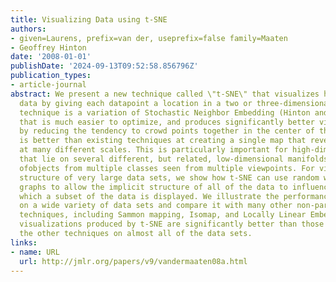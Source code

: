 ```yaml
---
title: Visualizing Data using t-SNE
authors:
- given=Laurens, prefix=van der, useprefix=false family=Maaten
- Geoffrey Hinton
date: '2008-01-01'
publishDate: '2024-09-13T09:52:58.856796Z'
publication_types:
- article-journal
abstract: We present a new technique called \"t-SNE\" that visualizes high-dimensional
  data by giving each datapoint a location in a two or three-dimensional map. The
  technique is a variation of Stochastic Neighbor Embedding (Hinton and Roweis, 2002)
  that is much easier to optimize, and produces significantly better visualizations
  by reducing the tendency to crowd points together in the center of the map. t-SNE
  is better than existing techniques at creating a single map that reveals structure
  at many different scales. This is particularly important for high-dimensional data
  that lie on several different, but related, low-dimensional manifolds, such as images
  ofobjects from multiple classes seen from multiple viewpoints. For visualizing the
  structure of very large data sets, we show how t-SNE can use random walks on neighborhood
  graphs to allow the implicit structure of all of the data to influence the way in
  which a subset of the data is displayed. We illustrate the performance of t-SNE
  on a wide variety of data sets and compare it with many other non-parametric visualization
  techniques, including Sammon mapping, Isomap, and Locally Linear Embedding. The
  visualizations produced by t-SNE are significantly better than those produced by
  the other techniques on almost all of the data sets.
links:
- name: URL
  url: http://jmlr.org/papers/v9/vandermaaten08a.html
---
```

